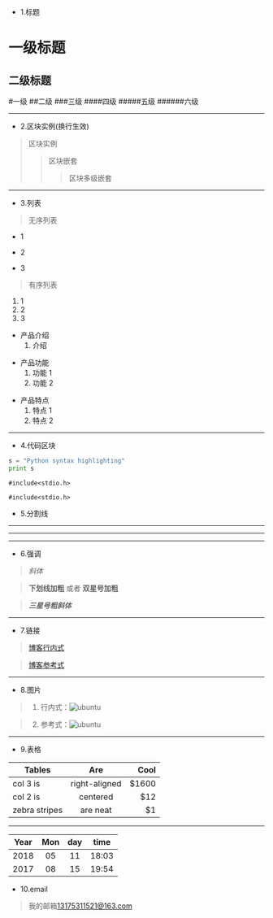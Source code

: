 * 1.标题

>
一级标题
===
二级标题
----
#一级
##二级
###三级
####四级
#####五级
######六级

---
* 2.区块实例(换行生效)

>区块实例
>>区块嵌套
>>>区块多级嵌套  	

---
* 3.列表

>无序列表
>
* 1
- 2
+ 3

>有序列表
>
1. 1
2. 2 	 
3. 3

>
* 产品介绍
	1. 介绍
>
* 产品功能
	1. 功能 1
	2. 功能 2
>
* 产品特点
	1. 特点 1
	2. 特点 2
	
------

* 4.代码区块

>
```Python
s = "Python syntax highlighting"
print s
``` 
>
	#include<stdio.h>	
>
    #include<stdio.h>

    
* 5.分割线

>
---
______

---
* 6.强调

> *斜体*

> __下划线加粗__  或者 **双星号加粗** 


> ***三星号粗斜体***

---
* 7.链接

>[博客行内式](www.linuxleesinloveyy.cn)

>[博客参考式][1]

[1]: (www.linuxleesinloveyy.cn)

---
* 8.图片

>1.  行内式：![ubuntu](https://ss1.bdstatic.com/70cFvXSh_Q1YnxGkpoWK1HF6hhy/it/u=2292343365,828532438&fm=26&gp=0.jpg“ubuntu”)

>2.  参考式：![ubuntu][2]

[2]:https://ss0.bdstatic.com/70cFuHSh_Q1YnxGkpoWK1HF6hhy/it/u=3812370879,870681095&fm=26&gp=0.jpg“ubuntu”


---
* 9.表格

>
| Tables        | Are           | Cool  |
| ------------- |:-------------:| -----:|
| col 3 is      | right-aligned | $1600 |
| col 2 is      | centered      |   $12 |
| zebra stripes | are neat      |    $1 |

---
>
|  Year  | Mon | day | time|
| :-----:|:---:|:---:|:---:|
|  2018  |  05 |  11 |18:03|
|  2017  |  08 |  15 |19:54|



* 10.email

>我的邮箱<13175311521@163.com>



 


